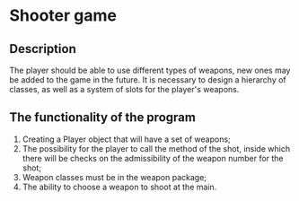 # Shooter game
## Description
The player should be able to use different types of weapons, new ones may be added to the game in the future. It is necessary to design a hierarchy of classes, as well as a system of slots for the player's weapons.

## The functionality of the program
1. Creating a Player object that will have a set of weapons;
2. The possibility for the player to call the method of the shot, inside which there will be checks on the admissibility of the weapon number for the shot;
3. Weapon classes must be in the weapon package;
4. The ability to choose a weapon to shoot at the main.
